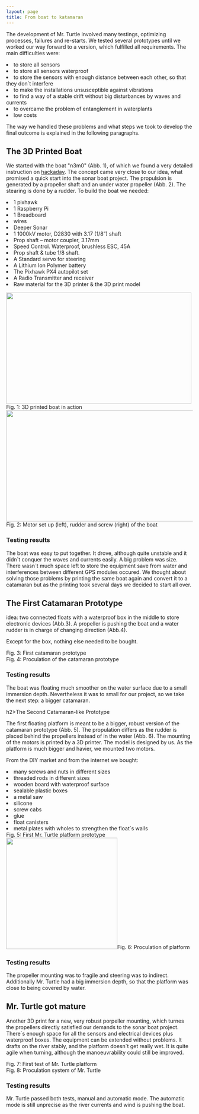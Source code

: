 ```yaml
---
layout: page
title: From boat to katamaran
---
```


<p>The development of Mr. Turtle involved many testings, optimizing processes, failures and re-starts. We tested several prototypes until we worked our way forward to a version, which fulfilled all requirements. The main difficulties were:</p>

<p><li>to store all sensors</li>
<li>to store all sensors waterproof</li>
<li>to store the sensors with enough distance between each other, so that they don´t interfere</li>
<li>to make the installations unsusceptible against vibrations</li>
<li>to find a way of a stable drift without big disturbances by waves and currents</li>
<li>to overcame the problem of entanglement in waterplants</li>
<li>low costs</li></p>

<p>The way we handled these problems and what steps we took to develop the final outcome is explained in the following paragraphs.</p>


<h2>The 3D Printed Boat</h2>

<p>We started with the boat "n3m0" (Abb. 1), of which we found a very detailed instruction on <a href="https://hackaday.io/project/25508-n3m0-the-autonomous-boat">hackaday</a>. The concept came very close to our idea, what promised a quick start into the sonar boat project. The propulsion is generated by a propeller shaft and an under water propeller (Abb. 2). The stearing is done by a rudder.
To build the boat we needed:</p>

<li>1 pixhawk</li>
<li>1 Raspberry Pi</li>
<li>1 Breadboard</li>
<li>wires</li>
<li>Deeper Sonar</li>
<li>1 1000kV motor, D2830 with 3.17 (1/8”) shaft</li>
<li>Prop shaft – motor coupler, 3.17mm</li>
<li>Speed Control. Waterproof, brushless ESC, 45A</li>
<li>Prop shaft & tube 1/8 shaft.</li>
<li>A Standard servo for steering</li>
<li>A Lithium Ion Polymer battery</li>
<li>The Pixhawk PX4 autopilot set</li>
<li>A Radio Transmitter and receiver</li>
<li>Raw material for the 3D printer & the 3D print model</li>

<p>
<div class="box alt">
    <div class="row 50% uniform">
        <div class="4u"><span class="image fit"><img style="width: 500px; height: 300px;" src="assets/images/boat3D.jpg" alt="" />Fig. 1: 3D printed boat in action</span></div>
        <div class="4u"><span class="image fit"><img style="width: 700px; height: 300px;" src="assets/images/Drive1Nemo.png" alt="" />Fig. 2: Motor set up (left), rudder and screw (right) of the boat</span></div>
    </div>
</div>
</p>

<h3>Testing results</h3>    

<p>The boat was easy to put together. It drove, although quite unstable and it didn´t conquer the waves and currents easily. A big problem was size. There wasn´t much space left to store the equipment save from water and interferences between different GPS modules occured. 
We thought about solving those problems by printing the same boat again and convert it to a catamaran but as the printing took several days we decided to start all over.</p>


<h2>The First Catamaran Prototype</h2>

<p> idea: two connected floats with a waterproof box in the middle to store electronic devices (Abb.3). A propeller is pushing the boat and a water rudder is in charge of changing direction (Abb.4).</p> <p> Except for the box, nothing else needed to be bought.</p>

<div class="box alt">
    <div class="row 50% uniform">
        <div class="4u"><span class="image fit"><img src="assets/images/Simon_katamaran.jpg" alt="" />Fig. 3: First catamaran prototype</span></div>
        <div class="4u"><span class="image fit"><img src="assets/images/DriveS.jpg" alt="" />Fig. 4: Proculation of the catamaran prototype</span></div>
    </div>
</div>

<h3>Testing results</h3>
<p> The boat was floating much smoother on the water surface due to a small immersion depth. Nevertheless it was to small for our project, so we take the next step: a bigger catamaran.</p>

h2>The Second Catamaran-like Prototype</h2>

<p>The first floating platform is meant to be a bigger, robust version of the catamaran prototype (Abb. 5). The propulation differs as the rudder is placed behind the propellers instead of in the water (Abb. 6). The mounting of the motors is printed by a 3D printer. The model is designed by us. As the platform is much bigger and havier, we mounted two motors.</p> 
<p>From the DIY market and from the internet we bought:</p>

<li>many screws and nuts in different sizes</li>
<li>threaded rods in different sizes</li>
<li>wooden board with waterproof surface</li>
<li>sealable plastic boxes</li>
<li>a metal saw</li>
<li>silicone</li>
<li>screw cabs</li>
<li>glue</li>
<li>float canisters</li>
<li>metal plates with wholes to strengthen the float´s walls</li>

<div class="box alt">
				<div class="row 50% uniform">
					<div class="4u"><span class="image fit"><img src="assets/images/turtle1.jpg" alt="" />Fig. 5: First Mr. Turtle platform prototype</span></div>
					<div class="4u"><span class="image fit"><img style="width: 300px; height: 300px;" src="assets/images/Drive23.jpg" alt="" />Fig. 6: Proculation of platform</span></div>
                </div>
</div>

<h3>Testing results</h3>
<p>The propeller mounting was to fragile and steering was to indirect. Additionally Mr. Turtle had a big immersion depth, so that the platform was close to being covered by water. </p>
    
<h2>Mr. Turtle got mature</h2>

Another 3D print for a new, very robust porpeller mounting, which turnes the propellers directly satisfied our demands to the sonar boat project. There´s enough space for all the sensors and electrical devices plus waterproof boxes. The equipment can be extended without problems. It drafts on the river stably, and the platform doesn´t get really wet. It is quite agile when turning, although the manoeuvrability could still be improved.

<div class="box alt">
				<div class="row 50% uniform">
					<div class="4u"><span class="image fit"><img src="assets/images/turtle2.jpg" alt="" />Fig. 7: First test of Mr. Turtle platform</span></div>
					<div class="4u"><span class="image fit"><img src="assets/images/RotorAerial2.JPG" alt="" />Fig. 8: Proculation system of Mr. Turtle</span></div>
                </div>
</div>

<h3>Testing results</h3>
<p>Mr. Turtle passed both tests, manual and automatic mode. The automatic mode is still unprecise as the river currents and wind is pushing the boat. </p>
